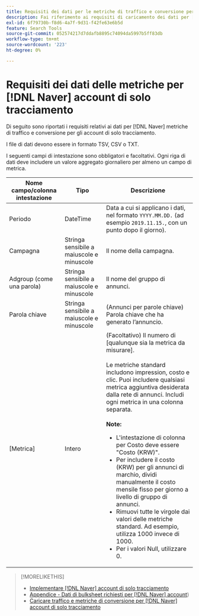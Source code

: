 ```yaml
---
title: Requisiti dei dati per le metriche di traffico e conversione per [!DNL Naver] account di solo tracciamento
description: Fai riferimento ai requisiti di caricamento dei dati per [!DNL Naver] account di solo tracciamento.
exl-id: 6f79730b-f8d6-4a7f-9d31-f42fe63e6b5d
feature: Search Tools
source-git-commit: 052574217d7ddafb8895c74094da5997b5ff83db
workflow-type: tm+mt
source-wordcount: '223'
ht-degree: 0%

---
```


# Requisiti dei dati delle metriche per [!DNL Naver] account di solo tracciamento

Di seguito sono riportati i requisiti relativi ai dati per [!DNL Naver] metriche di traffico e conversione per gli account di solo tracciamento.

I file di dati devono essere in formato TSV, CSV o TXT.

I seguenti campi di intestazione sono obbligatori e facoltativi. Ogni riga di dati deve includere un valore aggregato giornaliero per almeno un campo di metrica.

| Nome campo/colonna intestazione | Tipo | Descrizione |
| ---- | ---- | ---- |
| Periodo | DateTime | Data a cui si applicano i dati, nel formato `YYYY.MM.DD.` (ad esempio `2019.11.15.`, con un punto dopo il giorno). |
| Campagna | Stringa sensibile a maiuscole e minuscole | Il nome della campagna. |
| Adgroup (come una parola) | Stringa sensibile a maiuscole e minuscole | Il nome del gruppo di annunci. |
| Parola chiave | Stringa sensibile a maiuscole e minuscole | (Annunci per parole chiave) Parola chiave che ha generato l’annuncio. |
| [Metrica] | Intero | (Facoltativo) Il numero di [qualunque sia la metrica da misurare].</br><br>Le metriche standard includono impression, costo e clic. Puoi includere qualsiasi metrica aggiuntiva desiderata dalla rete di annunci. Includi ogni metrica in una colonna separata.<br><br><b>Note:</b><ul><li>L&#39;intestazione di colonna per Costo deve essere &quot;Costo (KRW)&quot;.</li><li>Per includere il costo (KRW) per gli annunci di marchio, dividi manualmente il costo mensile fisso per giorno a livello di gruppo di annunci.</li><li>Rimuovi tutte le virgole dai valori delle metriche standard. Ad esempio, utilizza 1000 invece di 1000.</li><li>Per i valori Null, utilizzare 0.</li></ul> |

>[!MORELIKETHIS]
>
>* [Implementare [!DNL Naver] account di solo tracciamento](/help/search-social-commerce/campaign-management/naver-tracking-only-account-implement.md)
>* [Appendice - Dati di bulksheet richiesti per [!DNL Naver] account](/help/search-social-commerce/campaign-management/bulksheets/bulksheet-data-formats/bulksheet-data-naver.md))
>* [Caricare traffico e metriche di conversione per [!DNL Naver] account di solo tracciamento](/help/search-social-commerce/tools/metrics-upload-tracking-campaigns/naver-tracking-campaigns-upload-metrics.md)
